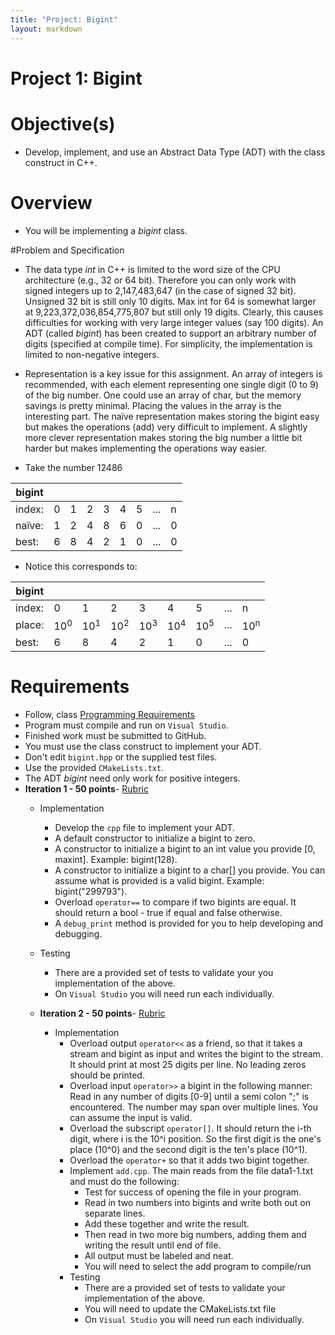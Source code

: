 ```yaml
---
title: "Project: Bigint"
layout: markdown
---
```


# Project 1: Bigint

# Objective(s)
* Develop, implement, and use an Abstract Data Type (ADT) with the class construct in C++. 

# Overview
* You will be implementing a *bigint* class.  

#Problem and Specification
* The data type *int* in C++ is limited to the word size of the CPU architecture (e.g., 32 or 64 bit). Therefore you can only work with signed integers up to 2,147,483,647 (in the case of signed 32 bit). Unsigned 32 bit is still only 10 digits. Max int for 64 is somewhat larger at 9,223,372,036,854,775,807 but still only 19 digits. Clearly, this causes difficulties for working with very large integer values (say 100 digits). An ADT (called *bigint*) has been created to support an arbitrary number of digits (specified at compile time).  For simplicity, the implementation is limited to non-negative integers. 

* Representation is a key issue for this assignment. An array of integers is recommended, with each element representing one single digit (0 to 9) of the big number. One could use an array of char, but the memory savings is pretty minimal. Placing the values in the array is the interesting part. The naïve representation makes storing the bigint easy but makes the operations (add) very difficult to implement. A slightly more clever representation makes storing the big number a little bit harder but makes implementing the operations way easier.

* Take the number 12486

|bigint|||||||||
|---|---|---|---|---|---|---|---|---|
|index:|0|1|2|3|4|5| ... |n|
|naïve:|1|2|4|8|6|0| ... |0|
|best:|6|8|4|2|1|0|...|0|

* Notice this corresponds to:

|bigint|||||||||
|---|---|---|---|---|---|---|---|---|
|index:|0|1|2|3|4|5| ... |n|
|place:|10<sup>0</sup>|10<sup>1</sup>|10<sup>2</sup>|10<sup>3</sup>|10<sup>4</sup>|10<sup>5</sup>| ... |10<sup>n</sup>|
|best:|6|8|4|2|1|0|...|0|



# Requirements
* Follow,  class [Programming Requirements](https://www.cs.bgsu.edu/mdecke/program_requirements.html)
* Program must compile and run on `Visual Studio`.
* Finished work must be submitted to GitHub.
* You must use the class construct to implement your ADT.
* Don't edit `bigint.hpp` or the supplied test files.
* Use the provided `CMakeLists.txt`.
* The ADT *bigint* need only work for positive integers.
* **Iteration 1 - 50 points**- [Rubric](bigint_rubrics/iteration_1.txt)
	* Implementation
		* Develop the `cpp` file to implement your ADT.
		* A default constructor to initialize a bigint to zero.
		* A constructor to initialize a bigint to an int value you provide [0, maxint]. Example: bigint(128).
		* A constructor to initialize a bigint to a char[] you provide. You can assume what is provided is a valid bigint. Example: bigint("299793").
		* Overload `operator==` to compare if two bigints are equal. It should return a bool - true if equal and false otherwise.
		* A `debug_print` method is provided for you to help developing and debugging.
	* Testing
		* There are a provided set of tests to validate your you implementation of the above.
		* On `Visual Studio` you will need run each individually.

	* **Iteration 2 - 50 points**- [Rubric](bigint_rubrics/iteration_2.txt)
		* Implementation
			* Overload output `operator<<` as a friend, so that it takes a stream and bigint as input and writes the bigint to the stream. It should print at most 25 digits per line. No leading zeros should be printed.
			* Overload input `operator>>` a bigint in the following manner: Read in any number of digits [0-9] until a semi colon ";" is encountered. The number may span over multiple lines. You can assume the input is valid.
			* Overload the subscript `operator[]`. It should return the i-th digit, where i is the 10^i position. So the first digit is the one's place (10^0) and the second digit is the ten's place (10^1).
			* Overload the `operator+` so that it adds two bigint together.
			* Implement `add.cpp`.  The main reads from the file data1-1.txt and must do the following:
				* Test for success of opening the file in your program.
				* Read in two numbers into bigints and write both out on separate lines.
				* Add these together and write the result.
				* Then read in two more big numbers, adding them and writing the result until end of file.
				* All output must be labeled and neat.
				* You will need to select the add program to compile/run
			* Testing
				* There are a provided set of tests to validate your implementation of the above.
				* You will need to update the CMakeLists.txt file
				* On `Visual Studio` you will need run each individually.